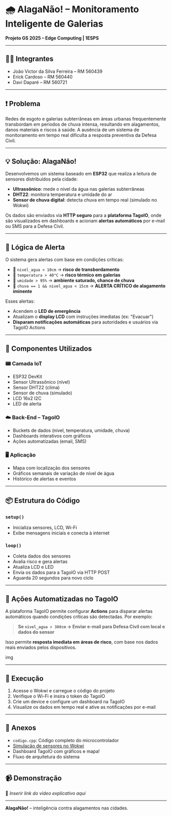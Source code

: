 # 🌧️ AlagaNão! – Monitoramento Inteligente de Galerias

**Projeto GS 2025 – Edge Computing | 1ESPS**

---

## 👨‍💻 Integrantes

- João Victor da Silva Ferreira – RM 560439  
- Erick Cardoso – RM 560440  
- Davi Daparé – RM 560721  

---

## ❗ Problema

Redes de esgoto e galerias subterrâneas em áreas urbanas frequentemente transbordam em períodos de chuva intensa, resultando em alagamentos, danos materiais e riscos à saúde. A ausência de um sistema de monitoramento em tempo real dificulta a resposta preventiva da Defesa Civil.

---

## 💡 Solução: AlagaNão!

Desenvolvemos um sistema baseado em **ESP32** que realiza a leitura de sensores distribuídos pela cidade:

- **Ultrassônico**: mede o nível da água nas galerias subterrâneas  
- **DHT22**: monitora temperatura e umidade do ar  
- **Sensor de chuva digital**: detecta chuva em tempo real (simulado no Wokwi)

Os dados são enviados via **HTTP seguro** para a **plataforma TagoIO**, onde são visualizados em dashboards e acionam **alertas automáticos** por e-mail ou SMS para a Defesa Civil.

---

## 🧠 Lógica de Alerta

O sistema gera alertas com base em condições críticas:

- 🔸 `nivel_agua < 10cm` → **risco de transbordamento**  
- 🔸 `temperatura > 40°C` → **risco térmico em galerias**  
- 🔸 `umidade > 95%` → **ambiente saturado, chance de chuva**  
- 🔴 `chuva == 1 && nivel_agua < 15cm` → **ALERTA CRÍTICO de alagamento iminente**

Esses alertas:
- Acendem o **LED de emergência**  
- Atualizam o **display LCD** com instruções imediatas (ex: "Evacuar")  
- **Disparam notificações automáticas** para autoridades e usuários via TagoIO Actions  

---

## 🧰 Componentes Utilizados

### 📟 Camada IoT
- ESP32 DevKit  
- Sensor Ultrassônico (nível)  
- Sensor DHT22 (clima)  
- Sensor de chuva (simulado)  
- LCD 16x2 I2C  
- LED de alerta  

### ☁️ Back-End – TagoIO
- Buckets de dados (nível, temperatura, umidade, chuva)  
- Dashboards interativos com gráficos
- Ações automatizadas (email, SMS)  

### 🖥️ Aplicação
- Mapa com localização dos sensores  
- Gráficos semanais de variação de nível de água  
- Histórico de alertas e eventos  

---

## 📦 Estrutura do Código

### `setup()`
- Inicializa sensores, LCD, Wi-Fi  
- Exibe mensagens iniciais e conecta à internet  

### `loop()`
- Coleta dados dos sensores  
- Avalia risco e gera alertas  
- Atualiza LCD e LED  
- Envia os dados para a TagoIO via HTTP POST  
- Aguarda 20 segundos para novo ciclo  

---

## 🚨 Ações Automatizadas no TagoIO

A plataforma TagoIO permite configurar **Actions** para disparar alertas automáticos quando condições críticas são detectadas. Por exemplo:

> **Se `nivel_agua > 300cm` → Enviar e-mail para Defesa Civil com local e dados do sensor**

Isso permite **resposta imediata em áreas de risco**, com base nos dados reais enviados pelos dispositivos.

img

---

## 🧪 Execução

1. Acesse o Wokwi e carregue o código do projeto  
2. Verifique o Wi-Fi e insira o token do TagoIO  
3. Crie um device e configure um dashboard na TagoIO  
4. Visualize os dados em tempo real e ative as notificações por e-mail  

---

## 📎 Anexos

- `codigo.cpp`: Código completo do microcontrolador  
- [Simulação de sensores no Wokwi  ](https://wokwi.com/projects/432868844409069569)
- Dashboard TagoIO com gráficos e mapa!
- Fluxo de arquitetura do sistema  

---

## 📹 Demonstração

🔗 *Inserir link do vídeo explicativo aqui*

---

**AlagaNão!** – inteligência contra alagamentos nas cidades.
